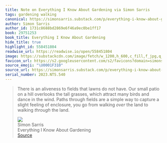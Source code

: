 ```yaml
---
title: Note on Everything I Know About Gardening via Simon Sarris
tags: gardening walking
canonical: https://simonsarris.substack.com/p/everything-i-know-about-gardening?utm_source=substack&utm_medium=email
author: Simon Sarris
author_id: 1731c8688bd2869e6f46a9ec0be1ff17
book: 29751253
book_title: Everything I Know About Gardening
hide_title: true
highlight_id: 558451804
readwise_url: https://readwise.io/open/558451804
image: https://substackcdn.com/image/fetch/w_1200,h_600,c_fill,f_jpg,q_auto:good,fl_progressive:steep,g_auto/https%3A%2F%2Fsubstack-post-media.s3.amazonaws.com%2Fpublic%2Fimages%2Fcbdb9e3d-af76-482a-b800-7b209cfb1ee2_2679x2360.jpeg
favicon_url: https://s2.googleusercontent.com/s2/favicons?domain=simonsarris.substack.com
source_emoji: "\U0001F310"
source_url: https://simonsarris.substack.com/p/everything-i-know-about-gardening?utm_source=substack&utm_medium=email#:~:text=There%20is%20an,*through*%20the%20land.
serial_number: 2023.NTS.540
---
```

> There is an aliveness to fields that lawns do not have. Our small patio on a hill overlooks the tall grasses, which attract many birds and dance in the wind. Paths through fields are a simple way to capture a slight feeling of enclosure, you go from walking *over* the land to walking *through* the land.
> <div class="quoteback-footer"><div class="quoteback-avatar"><img class="mini-favicon" src="https://s2.googleusercontent.com/s2/favicons?domain=simonsarris.substack.com"></div><div class="quoteback-metadata"><div class="metadata-inner"><span style="display:none">FROM:</span><div aria-label="Simon Sarris" class="quoteback-author"> Simon Sarris</div><div aria-label="Everything I Know About Gardening" class="quoteback-title"> Everything I Know About Gardening</div></div></div><div class="quoteback-backlink"><a target="_blank" aria-label="go to the full text of this quotation" rel="noopener" href="https://simonsarris.substack.com/p/everything-i-know-about-gardening?utm_source=substack&utm_medium=email#:~:text=There%20is%20an,*through*%20the%20land." class="quoteback-arrow"> Source</a></div></div>